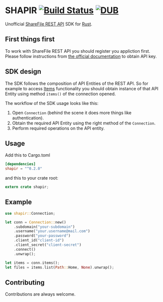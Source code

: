 # SHAPIR [![Build Status](https://travis-ci.org/workanator/shapir.svg?branch=master)](https://travis-ci.org/workanator/shapir) [![DUB](https://img.shields.io/dub/l/vibe-d.svg)](https://github.com/workanator/shapir/blob/master/LICENSE)  
Unofficial [ShareFile REST API](http://api.sharefile.com/rest/) SDK for [Rust](https://www.rust-lang.org/).

## First things first

To work with ShareFile REST API you should register you appliction first. Please follow instructions from [the official documentation](http://api.sharefile.com/rest/login.aspx?displayMessage=1&referrer=/rest/oauth2-request.aspx) to obtain API key.

## SDK design

The SDK follows the composition of API Entities of the REST API. So for example to access [Items](http://api.sharefile.com/rest/docs/resource.aspx?name=Items) functionality you should obtain instance of that API Entity using method `items()` of the connection opened.

The workflow of the SDK usage looks like this:

1. Open `Connection` (behind the scene it does more things like authentication).  
2. Obtain the required API Entity using the right method of the `Connection`.  
3. Perform required operations on the API entity.  

## Usage

Add this to Cargo.toml

```toml
[dependencies]
shapir = "^0.2.0"
```

and this to your crate root:

```rust
extern crate shapir;
```

## Example

```rust
use shapir::Connection;

let conn = Connection::new()
	.subdomain("your-subdomain")
	.username("your.username@mail.com")
	.password("your-password")
	.client_id("client-id")
	.client_secret("client-secret")
	.connect()
	.unwrap();

let items = conn.items();
let files = items.list(Path::Home, None).unwrap();
```

## Contributing

Contributions are always welcome.
